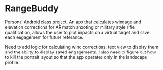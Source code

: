 # RangeBuddy

Personal Android class project. An app that calculates windage and elevation corrections for AR match shooting or military style rifle qualification, allows the user to plot impacts on a virtual target and save each engagement for future referance.

Need to add logic for calculating wind corrections, text view to display them and the ability to display saved engagements. I also need to figure out how to kill the portrait layout so that the app operates only in the landscape profile.
